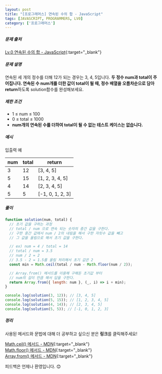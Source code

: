 ```yaml
---
layout: post
title: "[프로그래머스] 연속된 수의 합 - JavaScript"
tags: [JAVASCRIPT, PROGRAMMERS, LV0]
category: ['프로그래머스']
---
```


##### 문제 출처

[Lv.0 연속된 수의 합 - JavaScript](https://school.programmers.co.kr/learn/courses/30/lessons/120923?language=javascript){:target="\_blank"}

##### 문제 설명

연속된 세 개의 정수를 더해 12가 되는 경우는 3, 4, 5입니다. **두 정수 num과 total이 주어집니다. 연속된 수 num개를 더한 값이 total이 될 때, 정수 배열을 오름차순으로 담아 return**하도록 solution함수를 완성해보세요.

##### 제한 조건

- 1 ≤ num ≤ 100
- 0 ≤ total ≤ 1000
- **num개의 연속된 수를 더하여 total이 될 수 없는 테스트 케이스는 없습니다.**

##### 예시

입출력 예

| num | total | return           |
| --- | ----- | ---------------- |
| 3   | 12    | [3, 4, 5]        |
| 5   | 15    | [1, 2, 3, 4, 5]  |
| 4   | 14    | [2, 3, 4, 5]     |
| 5   | 5     | [-1, 0, 1, 2, 3] |

##### 풀이

```javascript
function solution(num, total) {
  // 초기 값을 구하는 과정
  // total / num 으로 연속 되는 숫자의 중간 값을 구한다.
  // 구한 중간 값에서 num / 2의 내림을 해서 구한 자릿수 값을 빼고
  // 그 값을 올림으로 해서 초기 값을 구한다.

  // ex) num = 4 / total = 14
  // total / num = 3.5
  // num / 2 = 2
  // 3.5 - 2 = 1.5를 올림 처리해서 초기 값은 2
  const min = Math.ceil(total / num - Math.floor(num / 2));

  // Array.from() 메서드를 이용해 구해둔 초기값 부터
  // num의 길이 만큼 해서 답을 구한다.
  return Array.from({ length: num }, (_, i) => i + min);
}

console.log(solution(3, 12)); // [3, 4, 5]
console.log(solution(5, 15)); // [1, 2, 3, 4, 5]
console.log(solution(4, 14)); // [2, 3, 4, 5]
console.log(solution(5, 5)); // [-1, 0, 1, 2, 3]
```

##### 정리

사용된 메서드와 문법에 대해 더 공부하고 싶으신 분은 **링크**를 클릭해주세요!

[Math.ceil() 메서드 - MDN](https://developer.mozilla.org/ko/docs/Web/JavaScript/Reference/Global_Objects/Math/ceil){:target="\_blank"}<br />
[Math.floor() 메서드 - MDN](https://developer.mozilla.org/ko/docs/Web/JavaScript/Reference/Global_Objects/Math/floor){:target="\_blank"}<br />
[Array.from() 메서드 - MDN](https://developer.mozilla.org/ko/docs/Web/JavaScript/Reference/Global_Objects/Array/from){:target="\_blank"}<br />

피드백은 언제나 환영입니다. 😊
